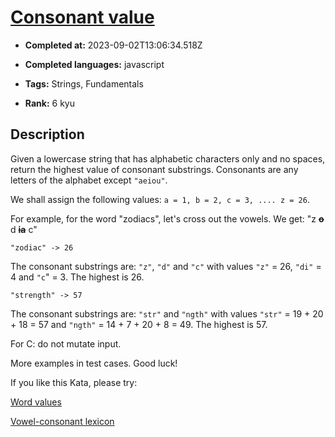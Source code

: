 # [Consonant value](https://www.codewars.com/kata/59c633e7dcc4053512000073)

- **Completed at:** 2023-09-02T13:06:34.518Z

- **Completed languages:** javascript

- **Tags:** Strings, Fundamentals

- **Rank:** 6 kyu

## Description

Given a lowercase string that has alphabetic characters only and no spaces, return the highest value of consonant substrings. Consonants are any letters of the alphabet except `"aeiou"`. 

We shall assign the following values: `a = 1, b = 2, c = 3, .... z = 26`.

For example, for the word "zodiacs", let's cross out the vowels. We get: "z **~~o~~** d **~~ia~~** c"

```
"zodiac" -> 26
```
The consonant substrings are: `"z"`, `"d"` and `"c"` with values `"z"` = 26, `"di"` = 4 and `"c`" = 3. The highest is 26.

```
"strength" -> 57
```
The consonant substrings are: `"str"` and `"ngth"` with values `"str"` = 19 + 20 + 18 = 57 and `"ngth"` = 14 + 7 + 20 + 8 = 49. The highest is 57.

For C: do not mutate input.

More examples in test cases. Good luck!

If you like this Kata, please try:

[Word values](https://www.codewars.com/kata/598d91785d4ce3ec4f000018)

[Vowel-consonant lexicon](https://www.codewars.com/kata/59cf8bed1a68b75ffb000026)